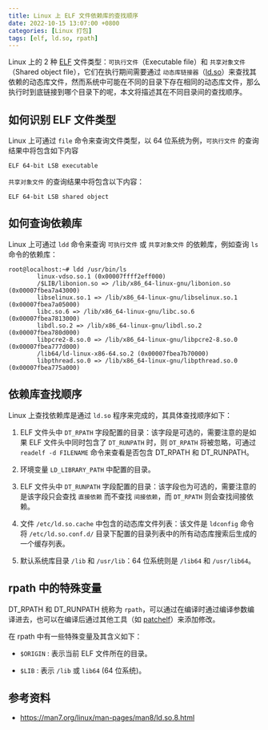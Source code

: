 ```yaml
---
title: Linux 上 ELF 文件依赖库的查找顺序
date: 2022-10-15 13:07:00 +0800
categories: [Linux 打包]
tags: [elf, ld.so, rpath]
---
```


Linux 上的 2 种 [ELF](https://en.wikipedia.org/wiki/Executable_and_Linkable_Format) 文件类型：`可执行文件`（Executable file）和 `共享对象文件`（Shared object file），它们在执行期间需要通过 `动态库链接器`（[ld.so](https://man7.org/linux/man-pages/man8/ld.so.8.html)）来查找其依赖的动态库文件，然而系统中可能在不同的目录下存在相同的动态库文件，那么执行时到底链接到哪个目录下的呢，本文将描述其在不同目录间的查找顺序。

## 如何识别 ELF 文件类型

Linux 上可通过 `file` 命令来查询文件类型，以 64 位系统为例，`可执行文件` 的查询结果中将包含如下内容

```console
ELF 64-bit LSB executable
```

`共享对象文件` 的查询结果中将包含以下内容：

```console
ELF 64-bit LSB shared object
```

## 如何查询依赖库

Linux 上可通过 `ldd` 命令来查询 `可执行文件` 或 `共享对象文件` 的依赖库，例如查询 `ls` 命令的依赖库：

```console
root@localhost:~# ldd /usr/bin/ls
        linux-vdso.so.1 (0x00007ffff2eff000)
        /$LIB/libonion.so => /lib/x86_64-linux-gnu/libonion.so (0x00007fbea7a43000)
        libselinux.so.1 => /lib/x86_64-linux-gnu/libselinux.so.1 (0x00007fbea7a05000)
        libc.so.6 => /lib/x86_64-linux-gnu/libc.so.6 (0x00007fbea7813000)
        libdl.so.2 => /lib/x86_64-linux-gnu/libdl.so.2 (0x00007fbea780d000)
        libpcre2-8.so.0 => /lib/x86_64-linux-gnu/libpcre2-8.so.0 (0x00007fbea777d000)
        /lib64/ld-linux-x86-64.so.2 (0x00007fbea7b70000)
        libpthread.so.0 => /lib/x86_64-linux-gnu/libpthread.so.0 (0x00007fbea775a000)
```

## 依赖库查找顺序

Linux 上查找依赖库是通过 `ld.so` 程序来完成的，其具体查找顺序如下：

1. ELF 文件头中 `DT_RPATH` 字段配置的目录：该字段是可选的，需要注意的是如果 ELF 文件头中同时包含了 `DT_RUNPATH` 时，则 `DT_RPATH` 将被忽略，可通过 `readelf -d FILENAME` 命令来查看是否包含 DT_RPATH 和 DT_RUNPATH。

2. 环境变量 `LD_LIBRARY_PATH` 中配置的目录。

3. ELF 文件头中 `DT_RUNPATH` 字段配置的目录：该字段也为可选的，需要注意的是该字段只会查找 `直接依赖` 而不查找 `间接依赖`，而 `DT_RPATH` 则会查找间接依赖。

4. 文件 `/etc/ld.so.cache` 中包含的动态库文件列表：该文件是 `ldconfig` 命令将 `/etc/ld.so.conf.d/` 目录下配置的目录列表中的所有动态库搜索后生成的一个缓存列表。

5. 默认系统库目录 `/lib` 和 `/usr/lib`：64 位系统则是 `/lib64` 和 `/usr/lib64`。

## rpath 中的特殊变量

DT_RPATH 和 DT_RUNPATH 统称为 `rpath`，可以通过在编译时通过编译参数编译进去，也可以在编译后通过其他工具（如 [patchelf](https://github.com/NixOS/patchelf)）来添加修改。

在 rpath 中有一些特殊变量及其含义如下：

- `$ORIGIN` : 表示当前 ELF 文件所在的目录。

- `$LIB` : 表示 `/lib` 或 `lib64` (64 位系统)。

## 参考资料

- https://man7.org/linux/man-pages/man8/ld.so.8.html